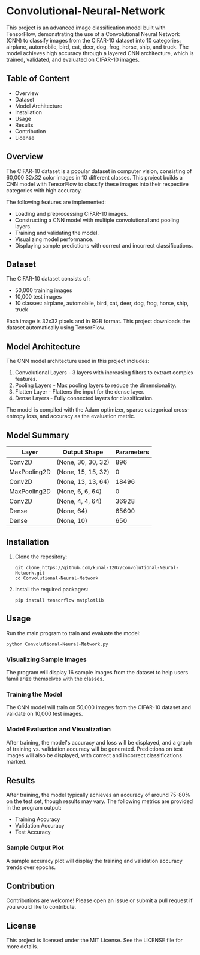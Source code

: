 # Convolutional-Neural-Network
This project is an advanced image classification model built with TensorFlow, demonstrating the use of a Convolutional Neural Network (CNN) to classify images from the CIFAR-10 dataset into 10 categories: airplane, automobile, bird, cat, deer, dog, frog, horse, ship, and truck. The model achieves high accuracy through a layered CNN architecture, which is trained, validated, and evaluated on CIFAR-10 images.

## Table of Content
- Overview
- Dataset
- Model Architecture
- Installation
- Usage
- Results
- Contribution
- License

## Overview
The CIFAR-10 dataset is a popular dataset in computer vision, consisting of 60,000 32x32 color images in 10 different classes. This project builds a CNN model with TensorFlow to classify these images into their respective categories with high accuracy.

The following features are implemented:
- Loading and preprocessing CIFAR-10 images.
- Constructing a CNN model with multiple convolutional and pooling layers.
- Training and validating the model.
- Visualizing model performance.
- Displaying sample predictions with correct and incorrect classifications.

## Dataset
The CIFAR-10 dataset consists of:

- 50,000 training images
- 10,000 test images
- 10 classes: airplane, automobile, bird, cat, deer, dog, frog, horse, ship, truck

Each image is 32x32 pixels and in RGB format. This project downloads the dataset automatically using TensorFlow.

## Model Architecture
The CNN model architecture used in this project includes:

1. Convolutional Layers - 3 layers with increasing filters to extract complex features.
2. Pooling Layers - Max pooling layers to reduce the dimensionality.
3. Flatten Layer - Flattens the input for the dense layer.
4. Dense Layers - Fully connected layers for classification.

The model is compiled with the Adam optimizer, sparse categorical cross-entropy loss, and accuracy as the evaluation metric.

## Model Summary

|  Layer        | Output Shape          | Parameters   |
|  ------------ |  -------------------- |  ----------- |
|  Conv2D       |  (None, 30, 30, 32)   |  896         |
|  MaxPooling2D |  (None, 15, 15, 32)   |  0           |
|  Conv2D       |  (None, 13, 13, 64)	  |  18496       |
|  MaxPooling2D |  (None, 6, 6, 64)     |  0           |
|  Conv2D	      |  (None, 4, 4, 64)	    |  36928       |
|  Dense        |  (None, 64)	          |  	65600      |
|  Dense        |  (None, 10)           |  	650        |

## Installation

1. Clone the repository:
   
       git clone https://github.com/kunal-1207/Convolutional-Neural-Network.git
       cd Convolutional-Neural-Network
2. Install the required packages:
   
       pip install tensorflow matplotlib

## Usage
Run the main program to train and evaluate the model:

    python Convolutional-Neural-Network.py


### Visualizing Sample Images
The program will display 16 sample images from the dataset to help users familiarize themselves with the classes.

### Training the Model
The CNN model will train on 50,000 images from the CIFAR-10 dataset and validate on 10,000 test images.

### Model Evaluation and Visualization
After training, the model's accuracy and loss will be displayed, and a graph of training vs. validation accuracy will be generated. Predictions on test images will also be displayed, with correct and incorrect classifications marked.

## Results
After training, the model typically achieves an accuracy of around 75-80% on the test set, though results may vary. The following metrics are provided in the program output:

- Training Accuracy
- Validation Accuracy
- Test Accuracy

### Sample Output Plot
A sample accuracy plot will display the training and validation accuracy trends over epochs.

## Contribution 
Contributions are welcome! Please open an issue or submit a pull request if you would like to contribute.

## License
This project is licensed under the MIT License. See the LICENSE file for more details.







